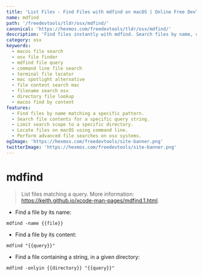 ```yaml
---
title: 'List Files - Find Files with mdfind on macOS | Online Free DevTools by Hexmos'
name: mdfind
path: '/freedevtools/tldr/osx/mdfind/'
canonical: 'https://hexmos.com/freedevtools/tldr/osx/mdfind/'
description: 'Find files instantly with mdfind. Search files by name, content, or location on macOS. Free online tool, no registration required.'
category: osx
keywords:
  - macos file search
  - osx file finder
  - mdfind file query
  - command line file search
  - terminal file locator
  - mac spotlight alternative
  - file content search mac
  - filename search osx
  - directory file lookup
  - macos find by content
features:
  - Find files by name matching a specific pattern.
  - Search file contents for a specific query string.
  - Limit search scope to a specific directory.
  - Locate files on macOS using command line.
  - Perform advanced file searches on osx systems.
ogImage: 'https://hexmos.com/freedevtools/site-banner.png'
twitterImage: 'https://hexmos.com/freedevtools/site-banner.png'
---
```


# mdfind

> List files matching a query.
> More information: <https://keith.github.io/xcode-man-pages/mdfind.1.html>.

- Find a file by its name:

`mdfind -name {{file}}`

- Find a file by its content:

`mdfind "{{query}}"`

- Find a file containing a string, in a given directory:

`mdfind -onlyin {{directory}} "{{query}}"`
